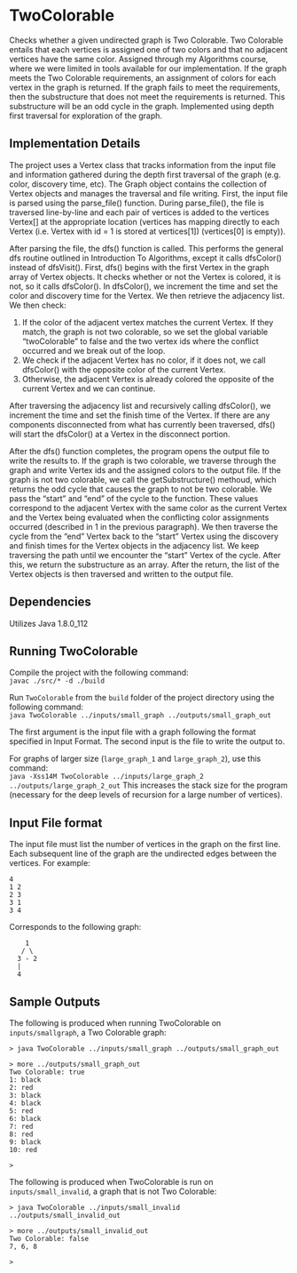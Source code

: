 # TwoColorable
Checks whether a given undirected graph is Two Colorable. Two Colorable entails that each vertices is assigned one of two colors and that no adjacent vertices have the same color. Assigned through my Algorithms course, where we were limited in tools available for our implementation. If the graph meets the Two Colorable requirements, an assignment of colors for each vertex in the graph is returned. If the graph fails to meet the requirements, then the substructure that does not meet the requirements is returned. This substructure will be an odd cycle in the graph. Implemented using depth first traversal for exploration of the graph.

## Implementation Details
The project uses a Vertex class that tracks information from the input file and information gathered during the depth first traversal of the graph (e.g. color, discovery time, etc). The Graph object contains the collection of Vertex objects and manages the traversal and file writing. First, the input file is parsed using the parse_file() function. During  parse_file(), the file is traversed line-by-line and each pair of vertices is added to the vertices Vertex[] at the appropriate location (vertices has mapping directly to each Vertex (i.e. Vertex with id = 1 is stored at vertices[1]) (vertices[0] is empty)).

After parsing the file, the dfs() function is called. This performs the general dfs routine outlined in Introduction To Algorithms, except it calls dfsColor() instead of dfsVisit(). First, dfs() begins with the first Vertex in the graph array of Vertex objects. It checks whether or not the Vertex is colored, it is not, so it calls dfsColor(). In dfsColor(), we increment the time and set the color and discovery time for the Vertex. We then retrieve the adjacency list. We then check:
1. If the color of the adjacent vertex matches the current Vertex. If they match, the graph is not two colorable, so we set the global variable “twoColorable” to false and the two vertex ids where the conflict occurred and we break out of the loop.
2. We check if the adjacent Vertex has no color, if it does not, we call dfsColor() with the opposite color of the current Vertex.
3. Otherwise, the adjacent Vertex is already colored the opposite of the current Vertex and we can continue.   

After traversing the adjacency list and recursively calling dfsColor(), we increment the time and set the finish time of the Vertex. If there are any components disconnected from what has currently been traversed, dfs() will start the dfsColor() at a Vertex in the disconnect portion.

After the dfs() function completes, the program opens the output file to write the results to. If the graph is two colorable, we traverse through the graph and write Vertex ids and the assigned colors to the output file. If the graph is not two colorable, we call the getSubstructure() methoud, which returns the odd cycle that causes the graph to not be two colorable. We pass the “start” and “end” of the cycle to the function. These values correspond to the adjacent Vertex with the same color as the current Vertex and the Vertex being evaluated when the conflicting color assignments occurred (described in 1 in the previous paragraph). We then traverse the cycle from the “end” Vertex back to the “start” Vertex using the discovery and finish times for the Vertex objects in the adjacency list. We keep traversing the path until we encounter the “start” Vertex of the cycle. After this, we return the substructure as an array. After the return, the list of the Vertex objects is then traversed and written to the output file.

## Dependencies
Utilizes Java 1.8.0_112

## Running TwoColorable
Compile the project with the following command:   
`javac ./src/* -d ./build`

Run `TwoColorable` from the `build` folder of the project directory using the following command:   
`java TwoColorable ../inputs/small_graph ../outputs/small_graph_out`

The first argument is the input file with a graph following the format specified in <!-- TODO add link --> Input Format. The second input is the file to write the output to.

For graphs of larger size (`large_graph_1` and `large_graph_2`), use this command:   
`java -Xss14M TwoColorable ../inputs/large_graph_2 ../outputs/large_graph_2_out`
This increases the stack size for the program (necessary for the deep levels of recursion for a large number of vertices).

## Input File format
The input file must list the number of vertices in the graph on the first line. Each subsequent line of the graph are the undirected edges between the vertices. For example:

```
4
1 2
2 3
3 1
3 4
```

Corresponds to the following graph:
```
    1
   / \
  3 - 2
  |
  4
```

## Sample Outputs
The following is produced when running TwoColorable on `inputs/smallgraph`, a Two Colorable graph:
```
> java TwoColorable ../inputs/small_graph ../outputs/small_graph_out

> more ../outputs/small_graph_out
Two Colorable: true
1: black
2: red
3: black
4: black
5: red
6: black
7: red
8: red
9: black
10: red

>
```

The following is produced when TwoColorable is run on `inputs/small_invalid`, a graph that is not Two Colorable:
```
> java TwoColorable ../inputs/small_invalid ../outputs/small_invalid_out

> more ../outputs/small_invalid_out
Two Colorable: false
7, 6, 8

>
```
